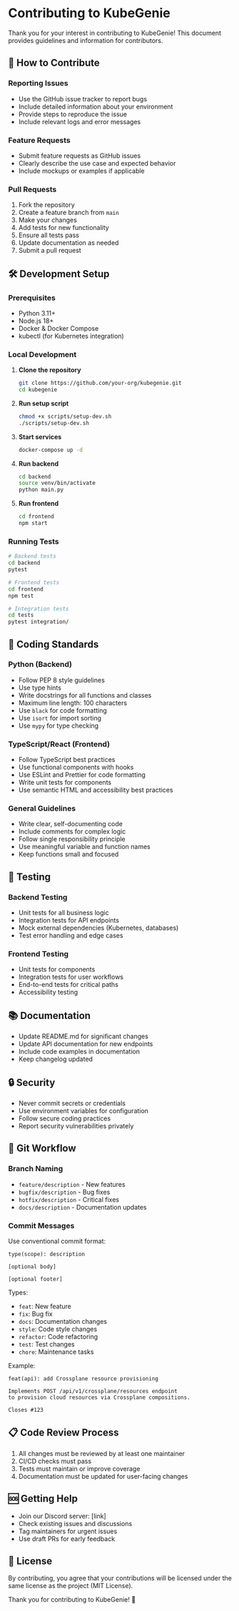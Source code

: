 # Contributing to KubeGenie

Thank you for your interest in contributing to KubeGenie! This document provides guidelines and information for contributors.

## 🤝 How to Contribute

### Reporting Issues

- Use the GitHub issue tracker to report bugs
- Include detailed information about your environment
- Provide steps to reproduce the issue
- Include relevant logs and error messages

### Feature Requests

- Submit feature requests as GitHub issues
- Clearly describe the use case and expected behavior
- Include mockups or examples if applicable

### Pull Requests

1. Fork the repository
2. Create a feature branch from `main`
3. Make your changes
4. Add tests for new functionality
5. Ensure all tests pass
6. Update documentation as needed
7. Submit a pull request

## 🛠️ Development Setup

### Prerequisites

- Python 3.11+
- Node.js 18+
- Docker & Docker Compose
- kubectl (for Kubernetes integration)

### Local Development

1. **Clone the repository**
   ```bash
   git clone https://github.com/your-org/kubegenie.git
   cd kubegenie
   ```

2. **Run setup script**
   ```bash
   chmod +x scripts/setup-dev.sh
   ./scripts/setup-dev.sh
   ```

3. **Start services**
   ```bash
   docker-compose up -d
   ```

4. **Run backend**
   ```bash
   cd backend
   source venv/bin/activate
   python main.py
   ```

5. **Run frontend**
   ```bash
   cd frontend
   npm start
   ```

### Running Tests

```bash
# Backend tests
cd backend
pytest

# Frontend tests
cd frontend
npm test

# Integration tests
cd tests
pytest integration/
```

## 📝 Coding Standards

### Python (Backend)

- Follow PEP 8 style guidelines
- Use type hints
- Write docstrings for all functions and classes
- Maximum line length: 100 characters
- Use `black` for code formatting
- Use `isort` for import sorting
- Use `mypy` for type checking

### TypeScript/React (Frontend)

- Follow TypeScript best practices
- Use functional components with hooks
- Use ESLint and Prettier for code formatting
- Write unit tests for components
- Use semantic HTML and accessibility best practices

### General Guidelines

- Write clear, self-documenting code
- Include comments for complex logic
- Follow single responsibility principle
- Use meaningful variable and function names
- Keep functions small and focused

## 🧪 Testing

### Backend Testing

- Unit tests for all business logic
- Integration tests for API endpoints
- Mock external dependencies (Kubernetes, databases)
- Test error handling and edge cases

### Frontend Testing

- Unit tests for components
- Integration tests for user workflows
- End-to-end tests for critical paths
- Accessibility testing

## 📚 Documentation

- Update README.md for significant changes
- Update API documentation for new endpoints
- Include code examples in documentation
- Keep changelog updated

## 🔒 Security

- Never commit secrets or credentials
- Use environment variables for configuration
- Follow secure coding practices
- Report security vulnerabilities privately

## 🎯 Git Workflow

### Branch Naming

- `feature/description` - New features
- `bugfix/description` - Bug fixes
- `hotfix/description` - Critical fixes
- `docs/description` - Documentation updates

### Commit Messages

Use conventional commit format:

```
type(scope): description

[optional body]

[optional footer]
```

Types:
- `feat`: New feature
- `fix`: Bug fix
- `docs`: Documentation changes
- `style`: Code style changes
- `refactor`: Code refactoring
- `test`: Test changes
- `chore`: Maintenance tasks

Example:
```
feat(api): add Crossplane resource provisioning

Implements POST /api/v1/crossplane/resources endpoint
to provision cloud resources via Crossplane compositions.

Closes #123
```

## 📋 Code Review Process

1. All changes must be reviewed by at least one maintainer
2. CI/CD checks must pass
3. Tests must maintain or improve coverage
4. Documentation must be updated for user-facing changes

## 🆘 Getting Help

- Join our Discord server: [link]
- Check existing issues and discussions
- Tag maintainers for urgent issues
- Use draft PRs for early feedback

## 📄 License

By contributing, you agree that your contributions will be licensed under the same license as the project (MIT License).

Thank you for contributing to KubeGenie! 🎉